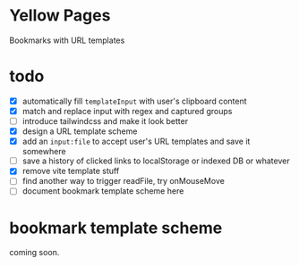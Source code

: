 # Yellow Pages

Bookmarks with URL templates

# todo

- [x] automatically fill `templateInput` with user's clipboard content
- [x] match and replace input with regex and captured groups
- [ ] introduce tailwindcss and make it look better
- [x] design a URL template scheme
- [x] add an `input:file` to accept user's URL templates and save it somewhere
- [ ] save a history of clicked links to localStorage or indexed DB or whatever
- [x] remove vite template stuff
- [ ] find another way to trigger readFile, try onMouseMove
- [ ] document bookmark template scheme here

# bookmark template scheme

coming soon.
